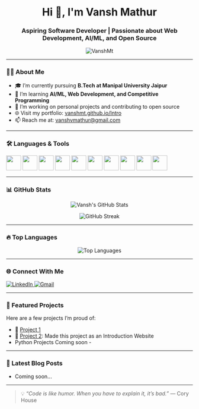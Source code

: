 <h1 align="center">Hi 👋, I'm Vansh Mathur</h1>
<h3 align="center">Aspiring Software Developer | Passionate about Web Development, AI/ML, and Open Source</h3>

<p align="center">
  <img src="https://komarev.com/ghpvc/?username=VanshMt&label=Profile%20views&color=0e75b6&style=flat" alt="VanshMt" />
</p>

---

### 🧑‍💻 About Me

- 🎓 I’m currently pursuing **B.Tech at Manipal University Jaipur**
- 🌱 I’m learning **AI/ML, Web Development, and Competitive Programming**
- 💼 I’m working on personal projects and contributing to open source
- 🌐 Visit my portfolio: [vanshmt.github.io/Intro](https://vanshmt.github.io/Intro/)
- 📫 Reach me at: vanshvmathur@gmail.com

---

### 🛠️ Languages & Tools

<p>
  <img src="https://cdn.jsdelivr.net/gh/devicons/devicon/icons/c/c-original.svg" width="40" height="40"/>
  <img src="https://cdn.jsdelivr.net/gh/devicons/devicon/icons/cplusplus/cplusplus-original.svg" width="40" height="40"/>
  <img src="https://cdn.jsdelivr.net/gh/devicons/devicon/icons/python/python-original.svg" width="40" height="40"/>
  <img src="https://cdn.jsdelivr.net/gh/devicons/devicon/icons/html5/html5-original.svg" width="40" height="40"/>
  <img src="https://cdn.jsdelivr.net/gh/devicons/devicon/icons/css3/css3-original.svg" width="40" height="40"/>
  <img src="https://cdn.jsdelivr.net/gh/devicons/devicon/icons/javascript/javascript-original.svg" width="40" height="40"/>
  <img src="https://cdn.jsdelivr.net/gh/devicons/devicon/icons/bootstrap/bootstrap-plain.svg" width="40" height="40"/>
  <img src="https://cdn.jsdelivr.net/gh/devicons/devicon/icons/django/django-plain.svg" width="40" height="40"/>
  <img src="https://cdn.jsdelivr.net/gh/devicons/devicon/icons/opencv/opencv-original.svg" width="40" height="40"/>
  <img src="https://cdn.jsdelivr.net/gh/devicons/devicon/icons/mongodb/mongodb-original.svg" width="40" height="40"/>
</p>

---

### 📊 GitHub Stats

<p align="center">
  <img src="https://github-readme-stats.vercel.app/api?username=VanshMt&show_icons=true&theme=tokyonight" alt="Vansh's GitHub Stats" />
</p>

<p align="center">
  <img src="https://github-readme-streak-stats.herokuapp.com/?user=VanshMt&theme=tokyonight" alt="GitHub Streak" />
</p>

---

### 🔥 Top Languages

<p align="center">
  <img src="https://github-readme-stats.vercel.app/api/top-langs/?username=VanshMt&layout=compact&theme=tokyonight" alt="Top Languages" />
</p>

---

### 🌐 Connect With Me

<p>
  <a href="https://www.linkedin.com/in/vansh-mathur-ab183121b/" target="_blank">
    <img src="https://img.shields.io/badge/LinkedIn-%230077B5.svg?style=for-the-badge&logo=linkedin&logoColor=white" alt="LinkedIn" />
  </a>
  <a href="mailto:vanshvmathur@gmail.com" target="_blank">
    <img src="https://img.shields.io/badge/Gmail-%23D14836.svg?style=for-the-badge&logo=gmail&logoColor=white" alt="Gmail" />
  </a>
</p>

---

### 📁 Featured Projects

Here are a few projects I’m proud of:

- 🔗 [Project 1](https://bysolutions.in/)
- 🔗 [Project 2]([https://github.com/VanshMt/project2](https://vanshmt.github.io/Intro/)): Made this project as an Introduction Website
- Python Projects Coming soon -
---

### 📝 Latest Blog Posts

<!-- BLOG-POST-LIST:START -->
- Coming soon...
<!-- BLOG-POST-LIST:END -->

---

> 💡 *“Code is like humor. When you have to explain it, it’s bad.”* — Cory House

